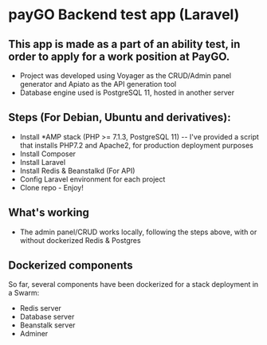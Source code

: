 # payGO Backend test app (Laravel)

## This app is made as a part of an ability test, in order to apply for a work position at PayGO. 

* Project was developed using Voyager as the CRUD/Admin panel generator and Apiato as the API generation tool
* Database engine used is PostgreSQL 11, hosted in another server

## Steps (For Debian, Ubuntu and derivatives):

* Install *AMP stack (PHP >= 7.1.3, PostgreSQL 11) -- I've provided a script that installs PHP7.2 and Apache2, for production deployment purposes
* Install Composer
* Install Laravel
* Install Redis & Beanstalkd (For API)
* Config Laravel environment for each project
* Clone repo - Enjoy!

## What's working

* The admin panel/CRUD works locally, following the steps above, with or without dockerized Redis & Postgres

## Dockerized components

So far, several components have been dockerized for a stack deployment in a Swarm:

* Redis server
* Database server
* Beanstalk server
* Adminer
